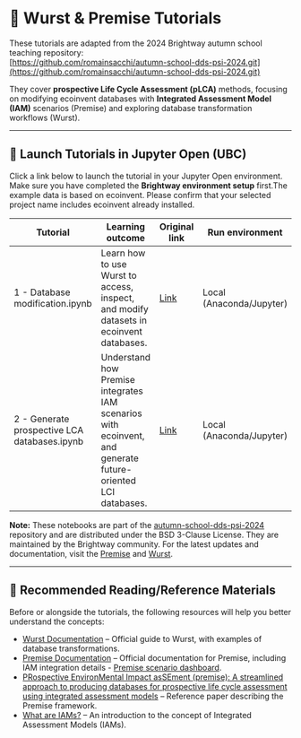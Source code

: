 # 🌱 Wurst & Premise Tutorials  

These tutorials are adapted from the 2024 Brightway autumn school teaching repository:  
[https://github.com/romainsacchi/autumn-school-dds-psi-2024.git](https://github.com/romainsacchi/autumn-school-dds-psi-2024.git)

They cover **prospective Life Cycle Assessment (pLCA)** methods, focusing on modifying ecoinvent databases with **Integrated Assessment Model (IAM)** scenarios (Premise) and exploring database transformation workflows (Wurst).

---

## 🚀 Launch Tutorials in Jupyter Open (UBC)

Click a link below to launch the tutorial in your Jupyter Open environment. Make sure you have completed the **Brightway environment setup** first.The example data is based on ecoinvent. Please confirm that your selected project name includes ecoinvent already installed.

| Tutorial | Learning outcome | Original link | Run environment | 
|----------|------------------|-------------|---------------|
| 1 - Database modification.ipynb | Learn how to use Wurst to access, inspect, and modify datasets in ecoinvent databases. | [Link](https://github.com/romainsacchi/autumn-school-dds-psi-2024/blob/main/tutorials/wurst/1%20-%20Database%20modification.ipynb) | Local (Anaconda/Jupyter) | 
| 2 - Generate prospective LCA databases.ipynb | Understand how Premise integrates IAM scenarios with ecoinvent, and generate future-oriented LCI databases. | [Link](https://github.com/romainsacchi/autumn-school-dds-psi-2024/blob/main/tutorials/premise/1%20-%20Generate%20prospective%20LCA%20databases.ipynb) | Local (Anaconda/Jupyter) |

**Note:** These notebooks are part of the [autumn-school-dds-psi-2024](https://github.com/romainsacchi/autumn-school-dds-psi-2024) repository and are distributed under the BSD 3-Clause License. They are maintained by the Brightway community. For the latest updates and documentation, visit the [Premise](https://github.com/polca/premise) and [Wurst](https://github.com/polca/wurst).

---

## 📖 Recommended Reading/Reference Materials  

Before or alongside the tutorials, the following resources will help you better understand the concepts:

- [Wurst Documentation](https://wurst.readthedocs.io/index.html) – Official guide to Wurst, with examples of database transformations.  
- [Premise Documentation](https://premise.readthedocs.io/en/latest/introduction.html) – Official documentation for Premise, including IAM integration details - [Premise scenario dashboard](https://premisedash-6f5a0259c487.herokuapp.com/).  
- [PRospective EnvironMental Impact asSEment (premise): A streamlined approach to producing databases for prospective life cycle assessment using integrated assessment models](https://doi.org/10.1016/j.rser.2022.112311) – Reference paper describing the Premise framework.  
- [What are IAMs?](https://www.iamconsortium.org/what-are-iams/) – An introduction to the concept of Integrated Assessment Models (IAMs).  

